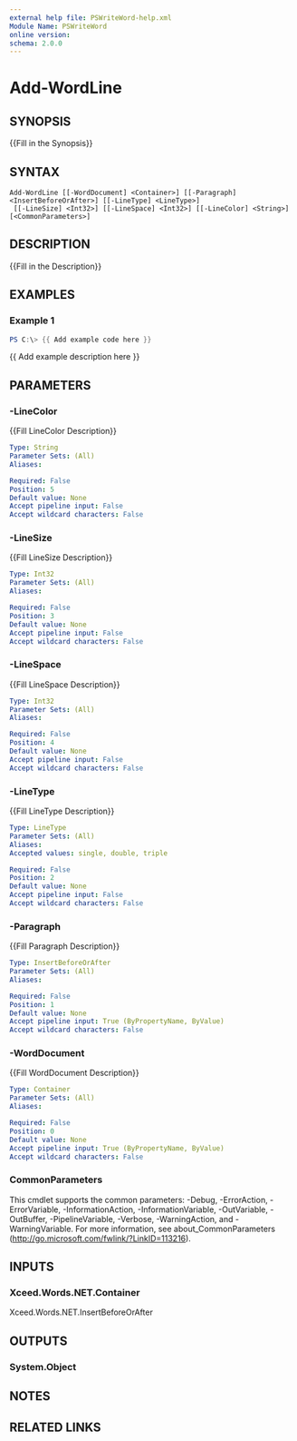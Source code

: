```yaml
---
external help file: PSWriteWord-help.xml
Module Name: PSWriteWord
online version:
schema: 2.0.0
---
```


# Add-WordLine

## SYNOPSIS
{{Fill in the Synopsis}}

## SYNTAX

```
Add-WordLine [[-WordDocument] <Container>] [[-Paragraph] <InsertBeforeOrAfter>] [[-LineType] <LineType>]
 [[-LineSize] <Int32>] [[-LineSpace] <Int32>] [[-LineColor] <String>] [<CommonParameters>]
```

## DESCRIPTION
{{Fill in the Description}}

## EXAMPLES

### Example 1
```powershell
PS C:\> {{ Add example code here }}
```

{{ Add example description here }}

## PARAMETERS

### -LineColor
{{Fill LineColor Description}}

```yaml
Type: String
Parameter Sets: (All)
Aliases:

Required: False
Position: 5
Default value: None
Accept pipeline input: False
Accept wildcard characters: False
```

### -LineSize
{{Fill LineSize Description}}

```yaml
Type: Int32
Parameter Sets: (All)
Aliases:

Required: False
Position: 3
Default value: None
Accept pipeline input: False
Accept wildcard characters: False
```

### -LineSpace
{{Fill LineSpace Description}}

```yaml
Type: Int32
Parameter Sets: (All)
Aliases:

Required: False
Position: 4
Default value: None
Accept pipeline input: False
Accept wildcard characters: False
```

### -LineType
{{Fill LineType Description}}

```yaml
Type: LineType
Parameter Sets: (All)
Aliases:
Accepted values: single, double, triple

Required: False
Position: 2
Default value: None
Accept pipeline input: False
Accept wildcard characters: False
```

### -Paragraph
{{Fill Paragraph Description}}

```yaml
Type: InsertBeforeOrAfter
Parameter Sets: (All)
Aliases:

Required: False
Position: 1
Default value: None
Accept pipeline input: True (ByPropertyName, ByValue)
Accept wildcard characters: False
```

### -WordDocument
{{Fill WordDocument Description}}

```yaml
Type: Container
Parameter Sets: (All)
Aliases:

Required: False
Position: 0
Default value: None
Accept pipeline input: True (ByPropertyName, ByValue)
Accept wildcard characters: False
```

### CommonParameters
This cmdlet supports the common parameters: -Debug, -ErrorAction, -ErrorVariable, -InformationAction, -InformationVariable, -OutVariable, -OutBuffer, -PipelineVariable, -Verbose, -WarningAction, and -WarningVariable.
For more information, see about_CommonParameters (http://go.microsoft.com/fwlink/?LinkID=113216).

## INPUTS

### Xceed.Words.NET.Container
Xceed.Words.NET.InsertBeforeOrAfter


## OUTPUTS

### System.Object

## NOTES

## RELATED LINKS
